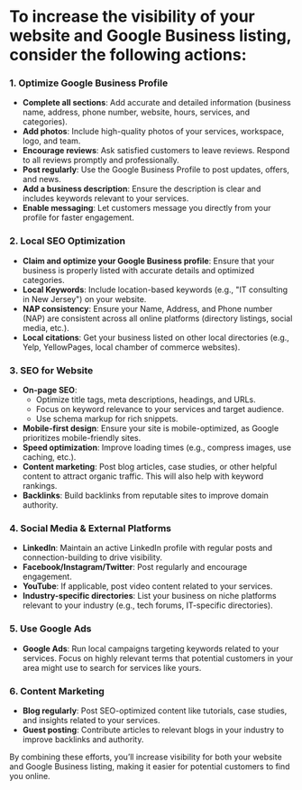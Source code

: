 # To increase the visibility of your website and Google Business listing, consider the following actions:

### 1. **Optimize Google Business Profile**
   - **Complete all sections**: Add accurate and detailed information (business name, address, phone number, website, hours, services, and categories).
   - **Add photos**: Include high-quality photos of your services, workspace, logo, and team.
   - **Encourage reviews**: Ask satisfied customers to leave reviews. Respond to all reviews promptly and professionally.
   - **Post regularly**: Use the Google Business Profile to post updates, offers, and news.
   - **Add a business description**: Ensure the description is clear and includes keywords relevant to your services.
   - **Enable messaging**: Let customers message you directly from your profile for faster engagement.

### 2. **Local SEO Optimization**
   - **Claim and optimize your Google Business profile**: Ensure that your business is properly listed with accurate details and optimized categories.
   - **Local Keywords**: Include location-based keywords (e.g., "IT consulting in New Jersey") on your website.
   - **NAP consistency**: Ensure your Name, Address, and Phone number (NAP) are consistent across all online platforms (directory listings, social media, etc.).
   - **Local citations**: Get your business listed on other local directories (e.g., Yelp, YellowPages, local chamber of commerce websites).

### 3. **SEO for Website**
   - **On-page SEO**:
     - Optimize title tags, meta descriptions, headings, and URLs.
     - Focus on keyword relevance to your services and target audience.
     - Use schema markup for rich snippets.
   - **Mobile-first design**: Ensure your site is mobile-optimized, as Google prioritizes mobile-friendly sites.
   - **Speed optimization**: Improve loading times (e.g., compress images, use caching, etc.).
   - **Content marketing**: Post blog articles, case studies, or other helpful content to attract organic traffic. This will also help with keyword rankings.
   - **Backlinks**: Build backlinks from reputable sites to improve domain authority.

### 4. **Social Media & External Platforms**
   - **LinkedIn**: Maintain an active LinkedIn profile with regular posts and connection-building to drive visibility.
   - **Facebook/Instagram/Twitter**: Post regularly and encourage engagement.
   - **YouTube**: If applicable, post video content related to your services.
   - **Industry-specific directories**: List your business on niche platforms relevant to your industry (e.g., tech forums, IT-specific directories).

### 5. **Use Google Ads**
   - **Google Ads**: Run local campaigns targeting keywords related to your services. Focus on highly relevant terms that potential customers in your area might use to search for services like yours.

### 6. **Content Marketing**
   - **Blog regularly**: Post SEO-optimized content like tutorials, case studies, and insights related to your services.
   - **Guest posting**: Contribute articles to relevant blogs in your industry to improve backlinks and authority.

By combining these efforts, you’ll increase visibility for both your website and Google Business listing, making it easier for potential customers to find you online.
